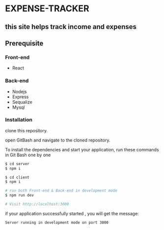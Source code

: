 # EXPENSE-TRACKER

## this site helps track income and expenses 

## Prerequisite
### Front-end
- React
### Back-end
- Nodejs
- Express
- Sequalize
- Mysql


### Installation
clone this repository.

open GitBash and navigate to the cloned repository.

To install the dependencies and start your application, run these commands in Git Bash one by one

```sh
$ cd server
$ npm i
```

```sh
$ cd client
$ npm i
```

```sh
# run both Front-end & Back-end in development mode
$ npm run dev

# Visit http://localhost:3000
```

if your application successfully started , you will get the message:
```sh
Server running in development mode on port 3000
```

